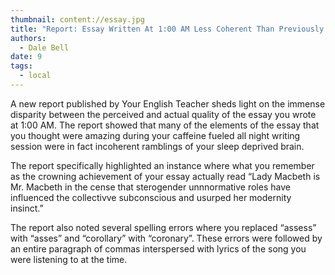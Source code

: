 ```yaml
---
thumbnail: content://essay.jpg
title: "Report: Essay Written At 1:00 AM Less Coherent Than Previously Thought"
authors:
  - Dale Bell
date: 9
tags:
  - local
---
```


A new report published by Your English Teacher sheds light on the immense disparity between the perceived and actual quality of the essay you wrote at 1:00 AM. The report showed that many of the elements of the essay that you thought were amazing during your caffeine fueled all night writing session were in fact incoherent ramblings of your sleep deprived brain. 

The report specifically highlighted an instance where what you remember as the crowning achievement of your essay actually read “Lady Macbeth is Mr. Macbeth in the cense that sterogender unnnormative roles have influenced the collectivve subconscious and usurped her modernity insinct.”

The report also noted several spelling errors where you replaced “assess” with “asses” and “corollary” with “coronary”. These errors were followed by an entire paragraph of commas interspersed with lyrics of the song you were listening to at the time.

